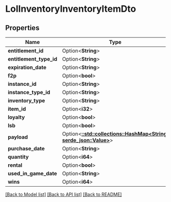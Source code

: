 # LolInventoryInventoryItemDto

## Properties

Name | Type | Description | Notes
------------ | ------------- | ------------- | -------------
**entitlement_id** | Option<**String**> |  | [optional]
**entitlement_type_id** | Option<**String**> |  | [optional]
**expiration_date** | Option<**String**> |  | [optional]
**f2p** | Option<**bool**> |  | [optional]
**instance_id** | Option<**String**> |  | [optional]
**instance_type_id** | Option<**String**> |  | [optional]
**inventory_type** | Option<**String**> |  | [optional]
**item_id** | Option<**i32**> |  | [optional]
**loyalty** | Option<**bool**> |  | [optional]
**lsb** | Option<**bool**> |  | [optional]
**payload** | Option<[**::std::collections::HashMap<String, serde_json::Value>**](serde_json::Value.md)> |  | [optional]
**purchase_date** | Option<**String**> |  | [optional]
**quantity** | Option<**i64**> |  | [optional]
**rental** | Option<**bool**> |  | [optional]
**used_in_game_date** | Option<**String**> |  | [optional]
**wins** | Option<**i64**> |  | [optional]

[[Back to Model list]](../README.md#documentation-for-models) [[Back to API list]](../README.md#documentation-for-api-endpoints) [[Back to README]](../README.md)


